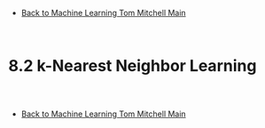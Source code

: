 * [Back to Machine Learning Tom Mitchell Main](../../main.md)

<br>

# 8.2 k-Nearest Neighbor Learning

##














<br>

* [Back to Machine Learning Tom Mitchell Main](../../main.md)